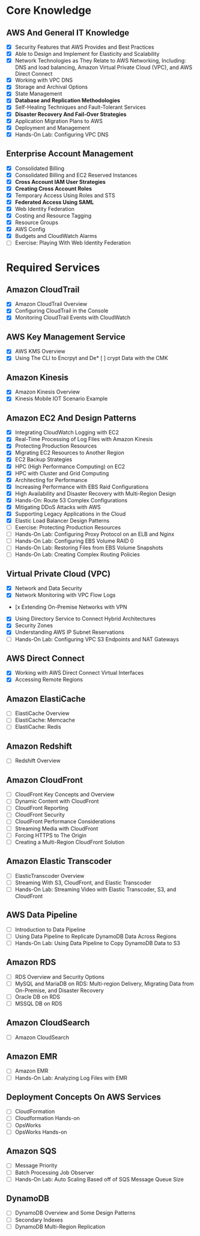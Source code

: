 
# Core Knowledge

## AWS And General IT Knowledge

* [x] Security Features that AWS Provides and Best Practices
* [x] Able to Design and Implement for Elasticity and Scalability
* [x] Network Technologies as They Relate to AWS Networking, Including: DNS and load balancing, Amazon Virtual Private Cloud (VPC), and AWS Direct Connect
* [x] Working with VPC DNS
* [x] Storage and Archival Options
* [x] State Management
* [x] **Database and Replication Methodologies**
* [x] Self-Healing Techniques and Fault-Tolerant Services
* [x] **Disaster Recovery And Fail-Over Strategies**
* [x] Application Migration Plans to AWS
* [x] Deployment and Management
* [x] Hands-On Lab: Configuring VPC DNS

## Enterprise Account Management

* [x] Consolidated Billing
* [x] Consolidated Billing and EC2 Reserved Instances
* [x] **Cross Account IAM User Strategies**
* [x] **Creating Cross Account Roles**
* [x] Temporary Access Using Roles and STS
* [x] **Federated Access Using SAML**
* [x] Web Identity Federation
* [x] Costing and Resource Tagging
* [x] Resource Groups
* [x] AWS Config
* [x] Budgets and CloudWatch Alarms
* [ ] Exercise: Playing With Web Identity Federation

# Required Services

## Amazon CloudTrail

* [x] Amazon CloudTrail Overview
* [x] Configuring CloudTrail in the Console
* [x] Monitoring CloudTrail Events with CloudWatch

## AWS Key Management Service

* [x] AWS KMS Overview
* [x] Using The CLI to Encrpyt and De* [ ] crypt Data with the CMK

## Amazon Kinesis

* [x] Amazon Kinesis Overview
* [x] Kinesis Mobile IOT Scenario Example

## Amazon EC2 And Design Patterns

* [x] Integrating CloudWatch Logging with EC2
* [x] Real-Time Processing of Log Files with Amazon Kinesis
* [x] Protecting Production Resources
* [x] Migrating EC2 Resources to Another Region
* [x] EC2 Backup Strategies
* [x] HPC (High Performance Computing) on EC2
* [x] HPC with Cluster and Grid Computing
* [x] Architecting for Performance
* [x] Increasing Performance with EBS Raid Configurations
* [x] High Availability and Disaster Recovery with Multi-Region Design
* [x] Hands-On: Route 53 Complex Configurations
* [x] Mitigating DDoS Attacks with AWS
* [x] Supporting Legacy Applications in the Cloud
* [x] Elastic Load Balancer Design Patterns
* [ ] Exercise: Protecting Production Resources
* [ ] Hands-On Lab: Configuring Proxy Protocol on an ELB and Nginx
* [ ] Hands-On Lab: Configuring EBS Volume RAID 0
* [ ] Hands-On Lab: Restoring Files from EBS Volume Snapshots
* [ ] Hands-On Lab: Creating Complex Routing Policies

## Virtual Private Cloud (VPC)

* [x] Network and Data Security
* [x] Network Monitoring with VPC Flow Logs
* [x Extending On-Premise Networks with VPN
* [x] Using Directory Service to Connect Hybrid Architectures
* [x] Security Zones
* [x] Understanding AWS IP Subnet Reservations
* [ ] Hands-On Lab: Configuring VPC S3 Endpoints and NAT Gateways

## AWS Direct Connect

* [x] Working with AWS Direct Connect Virtual Interfaces
* [x] Accessing Remote Regions

## Amazon ElastiCache

* [ ] ElastiCache Overview
* [ ] ElastiCache: Memcache
* [ ] ElastiCache: Redis

## Amazon Redshift

* [ ] Redshift Overview

## Amazon CloudFront

* [ ] CloudFront Key Concepts and Overview
* [ ] Dynamic Content with CloudFront
* [ ] CloudFront Reporting
* [ ] CloudFront Security
* [ ] CloudFront Performance Considerations
* [ ]  Streaming Media with CloudFront
* [ ] Forcing HTTPS to The Origin
* [ ] Creating a Multi-Region CloudFront Solution

## Amazon Elastic Transcoder

* [ ] ElasticTranscoder Overview
* [ ] Streaming With S3, CloudFront, and Elastic Transcoder
* [ ] Hands-On Lab: Streaming Video with Elastic Transcoder, S3, and CloudFront

## AWS Data Pipeline

* [ ] Introduction to Data Pipeline
* [ ] Using Data Pipeline to Replicate DynamoDB Data Across Regions
* [ ] Hands-On Lab: Using Data Pipeline to Copy DynamoDB Data to S3

## Amazon RDS

* [ ] RDS Overview and Security Options
* [ ] MySQL and MariaDB on RDS: Multi-region Delivery, Migrating Data from On-Premise, and Disaster Recovery
* [ ] Oracle DB on RDS
* [ ] MSSQL DB on RDS

## Amazon CloudSearch

* [ ] Amazon CloudSearch

## Amazon EMR

* [ ] Amazon EMR
* [ ] Hands-On Lab: Analyzing Log Files with EMR

## Deployment Concepts On AWS Services

* [ ] CloudFormation
* [ ] Cloudformation Hands-on
* [ ] OpsWorks
* [ ] OpsWorks Hands-on

## Amazon SQS

* [ ] Message Priority
* [ ] Batch Processing Job Observer
* [ ] Hands-On Lab: Auto Scaling Based off of SQS Message Queue Size

## DynamoDB

* [ ] DynamoDB Overview and Some Design Patterns
* [ ] Secondary Indexes
* [ ] DynamoDB Multi-Region Replication
